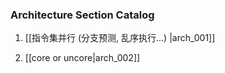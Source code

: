### Architecture Section Catalog

1. [[指令集并行 (分支预测, 乱序执行...) |arch_001]]

2. [[core or uncore|arch_002]]